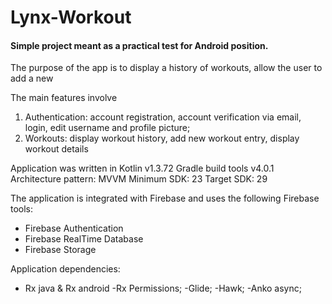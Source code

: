 # Lynx-Workout

<h4>Simple project meant as a practical test for Android position. </h4>

The purpose of the app is to display a history of workouts, allow the user to add a new 

The main features involve
1. Authentication: account registration, account verification via email, login, edit username and profile picture;
2. Workouts: display workout history, add new workout entry, display workout details

Application was written in Kotlin v1.3.72
Gradle build tools v4.0.1
Architecture pattern: MVVM
Minimum SDK:  23
Target SDK: 29

The application is integrated with Firebase and uses the following Firebase tools:
* Firebase Authentication
* Firebase RealTime Database
* Firebase Storage

Application dependencies:
- Rx java & Rx android
-Rx Permissions;
-Glide;
-Hawk;
-Anko async;
